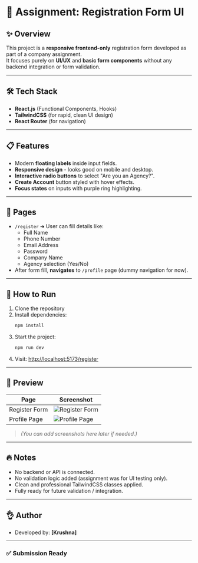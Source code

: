 # 📄 Assignment: Registration Form UI

## ✨ Overview
This project is a **responsive frontend-only** registration form developed as part of a company assignment.  
It focuses purely on **UI/UX** and **basic form components** without any backend integration or form validation.

---

## 🛠️ Tech Stack
- **React.js** (Functional Components, Hooks)
- **TailwindCSS** (for rapid, clean UI design)
- **React Router** (for navigation)

---

## 📋 Features
- Modern **floating labels** inside input fields.
- **Responsive design** - looks good on mobile and desktop.
- **Interactive radio buttons** to select "Are you an Agency?".
- **Create Account** button styled with hover effects.
- **Focus states** on inputs with purple ring highlighting.

---

## 💽 Pages
- `/register` ➔ User can fill details like:
  - Full Name
  - Phone Number
  - Email Address
  - Password
  - Company Name
  - Agency selection (Yes/No)
- After form fill, **navigates** to `/profile` page (dummy navigation for now).

---

## 📂 How to Run
1. Clone the repository
2. Install dependencies:
   ```bash
   npm install
   ```
3. Start the project:
   ```bash
   npm run dev
   ```
4. Visit: [http://localhost:5173/register](http://localhost:5173/register)

---

## 📸 Preview

| Page           | Screenshot |
|----------------|------------|
| Register Form  | ![Register Form](path_to_screenshot) |
| Profile Page   | ![Profile Page](path_to_screenshot) |

> *(You can add screenshots here later if needed.)*

---

## 🔥 Notes
- No backend or API is connected.
- No validation logic added (assignment was for UI testing only).
- Clean and professional TailwindCSS classes applied.
- Fully ready for future validation / integration.

---

## 👌 Author
- Developed by: **[Krushna]**

---

### ✅ Submission Ready

